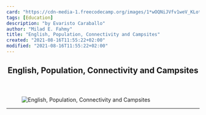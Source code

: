 ```yaml
---
card: "https://cdn-media-1.freecodecamp.org/images/1*wOQNiJVfv1weV_KLotsnyA.jpeg"
tags: [Education]
description: "by Evaristo Caraballo"
author: "Milad E. Fahmy"
title: "English, Population, Connectivity and Campsites"
created: "2021-08-16T11:55:22+02:00"
modified: "2021-08-16T11:55:22+02:00"
---
```

<div class="site-wrapper">
<main id="site-main" class="site-main outer">
<div class="inner">
<article class="post-full post tag-education tag-technology tag-data-science tag-social-media tag-data ">
<header class="post-full-header">
<h1 class="post-full-title">English, Population, Connectivity and Campsites</h1>
</header>
<figure class="post-full-image">
<picture>
<source media="(max-width: 700px)" sizes="1px" srcset="data:image/gif;base64,R0lGODlhAQABAIAAAAAAAP///yH5BAEAAAAALAAAAAABAAEAAAIBRAA7 1w">
<source media="(min-width: 701px)" sizes="(max-width: 800px) 400px,
(max-width: 1170px) 700px,
1400px" srcset="https://cdn-media-1.freecodecamp.org/images/1*wOQNiJVfv1weV_KLotsnyA.jpeg 300w,
https://cdn-media-1.freecodecamp.org/images/1*wOQNiJVfv1weV_KLotsnyA.jpeg 600w,
https://cdn-media-1.freecodecamp.org/images/1*wOQNiJVfv1weV_KLotsnyA.jpeg 1000w,
https://cdn-media-1.freecodecamp.org/images/1*wOQNiJVfv1weV_KLotsnyA.jpeg 2000w">
<img onerror="this.style.display='none'" src="https://cdn-media-1.freecodecamp.org/images/1*wOQNiJVfv1weV_KLotsnyA.jpeg" alt="English, Population, Connectivity and Campsites">
</picture>
</figure>
<section class="post-full-content">
<div class="post-content medium-migrated-article">
</div>
<hr>
</section>
</article>
</div>
</main>
</div>
<!-- Google Tag Manager (noscript) -->
<!-- End Google Tag Manager (noscript) -->
